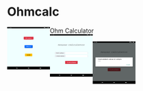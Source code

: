 # Ohmcalc
Ohm Calculator
<img align="left" width="100" height="100" src="https://github.com/prhckspc/Ohmcalc/blob/main/screenshots/1.png"> <br>
<img align="left" width="100" height="100" src="https://github.com/prhckspc/Ohmcalc/blob/main/screenshots/2.png"> <br>
<img align="left" width="100" height="100" src="https://github.com/prhckspc/Ohmcalc/blob/main/screenshots/3.png">